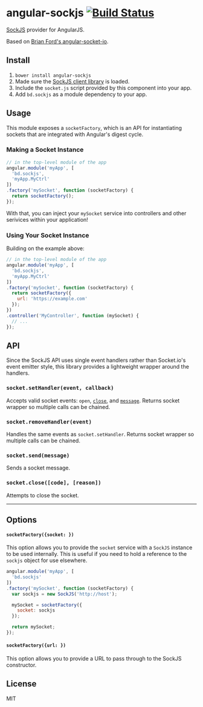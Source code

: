 # angular-sockjs [![Build Status](https://travis-ci.org/bendrucker/angular-sockjs.png?branch=master)](https://travis-ci.org/bendrucker/angular-sockjs)
[SockJS](https://github.com/sockjs/sockjs-client) provider for AngularJS.

Based on [Brian Ford's angular-socket-io](https://github.com/btford/angular-socket-io). 


## Install

1. `bower install angular-sockjs`
2. Made sure the [SockJS client library](https://github.com/sockjs/sockjs-client) is loaded.
3. Include the `socket.js` script provided by this component into your app.
4. Add `bd.sockjs` as a module dependency to your app.


## Usage

This module exposes a `socketFactory`, which is an API for instantiating
sockets that are integrated with Angular's digest cycle.


### Making a Socket Instance

```javascript
// in the top-level module of the app
angular.module('myApp', [
  'bd.sockjs',
  'myApp.MyCtrl'
])
.factory('mySocket', function (socketFactory) {
  return socketFactory();
});
```

With that, you can inject your `mySocket` service into controllers and
other serivices within your application!

### Using Your Socket Instance

Building on the example above:

```javascript
// in the top-level module of the app
angular.module('myApp', [
  'bd.sockjs',
  'myApp.MyCtrl'
])
.factory('mySocket', function (socketFactory) {
  return socketFactory({
    url: 'https://example.com'
  });
})
.controller('MyController', function (mySocket) {
  // ...
});
```


## API

Since the SockJS API uses single event handlers rather than Socket.io's event emitter style, this library provides a lightweight wrapper around the handlers.

### `socket.setHandler(event, callback)`
Accepts valid socket events: `open`, [`close`](https://developer.mozilla.org/en-US/docs/Web/API/CloseEvent), and [`message`](https://developer.mozilla.org/en-US/docs/Web/API/MessageEvent). Returns socket wrapper so multiple calls can be chained.

### `socket.removeHandler(event)`
Handles the same events as `socket.setHandler`. Returns socket wrapper so multiple calls can be chained. 

### `socket.send(message)`
Sends a socket message.

### `socket.close([code], [reason])`
Attempts to close the socket.

***

## Options

#### `socketFactory({socket: })`

This option allows you to provide the `socket` service with a `SockJS` instance to be used internally.
This is useful if you need to hold a reference to the `sockjs` object for use elsewhere.

```javascript
angular.module('myApp', [
  'bd.sockjs'
])
.factory('mySocket', function (socketFactory) {
  var sockjs = new SockJS('http://host');

  mySocket = socketFactory({
    socket: sockjs
  });

  return mySocket;
});
```

#### `socketFactory({url: })`

This option allows you to provide a URL to pass through to the SockJS constructor.

## License
MIT
